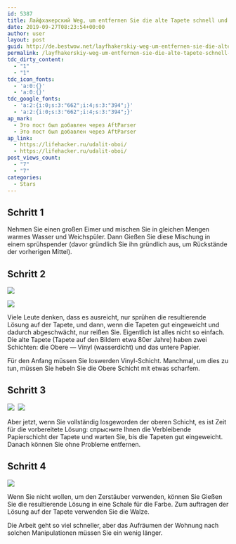 ```yaml
---
id: 5387
title: Лайфхакерский Weg, um entfernen Sie die alte Tapete schnell und einfach
date: 2019-09-27T08:23:54+00:00
author: user
layout: post
guid: http://de.bestwow.net/layfhakerskiy-weg-um-entfernen-sie-die-alte-tapete-schnell-und-einfach/
permalink: /layfhakerskiy-weg-um-entfernen-sie-die-alte-tapete-schnell-und-einfach/
tdc_dirty_content:
  - "1"
  - "1"
tdc_icon_fonts:
  - 'a:0:{}'
  - 'a:0:{}'
tdc_google_fonts:
  - 'a:2:{i:0;s:3:"662";i:4;s:3:"394";}'
  - 'a:2:{i:0;s:3:"662";i:4;s:3:"394";}'
ap_mark:
  - Это пост был добавлен через AftParser
  - Это пост был добавлен через AftParser
ap_link:
  - https://lifehacker.ru/udalit-oboi/
  - https://lifehacker.ru/udalit-oboi/
post_views_count:
  - "7"
  - "7"
categories:
  - Stars
---
```

## Schritt 1

Nehmen Sie einen großen Eimer und mischen Sie in gleichen Mengen warmes Wasser und Weichspüler. Dann Gießen Sie diese Mischung in einem sprühspender (davor gründlich Sie ihn gründlich aus, um Rückstände der vorherigen Mittel).

## Schritt 2

![](http://de.bestwow.net/wp-content/uploads/2019/09/layfhakerskiy-sposob-udalit-starye-oboi-bystro-i-prosto-1.jpg) 

![](http://de.bestwow.net/wp-content/uploads/2019/09/layfhakerskiy-sposob-udalit-starye-oboi-bystro-i-prosto-2.jpg) 

Viele Leute denken, dass es ausreicht, nur sprühen die resultierende Lösung auf der Tapete, und dann, wenn die Tapeten gut eingeweicht und dadurch abgeschwächt, nur reißen Sie. Eigentlich ist alles nicht so einfach. Die alte Tapete (Tapete auf den Bildern etwa 80er Jahre) haben zwei Schichten: die Obere — Vinyl (wasserdicht) und das untere Papier.

Für den Anfang müssen Sie loswerden Vinyl-Schicht. Manchmal, um dies zu tun, müssen Sie hebeln Sie die Obere Schicht mit etwas scharfem.

## Schritt 3

![](http://de.bestwow.net/wp-content/uploads/2019/09/layfhakerskiy-sposob-udalit-starye-oboi-bystro-i-prosto-3.jpg)  ![](http://de.bestwow.net/wp-content/uploads/2019/09/layfhakerskiy-sposob-udalit-starye-oboi-bystro-i-prosto-4.jpg)

Aber jetzt, wenn Sie vollständig losgeworden der oberen Schicht, es ist Zeit für die vorbereitete Lösung: спрысните Ihnen die Verbleibende Papierschicht der Tapete und warten Sie, bis die Tapeten gut eingeweicht. Danach können Sie ohne Probleme entfernen.

## Schritt 4

![](http://de.bestwow.net/wp-content/uploads/2019/09/layfhakerskiy-sposob-udalit-starye-oboi-bystro-i-prosto-5.jpg) 

Wenn Sie nicht wollen, um den Zerstäuber verwenden, können Sie Gießen Sie die resultierende Lösung in eine Schale für die Farbe. Zum auftragen der Lösung auf der Tapete verwenden Sie die Walze.

Die Arbeit geht so viel schneller, aber das Aufräumen der Wohnung nach solchen Manipulationen müssen Sie ein wenig länger.
